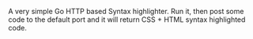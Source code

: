 A very simple Go HTTP based Syntax highlighter. Run it, then post some code to the default port and it will return 
CSS + HTML syntax highlighted code.